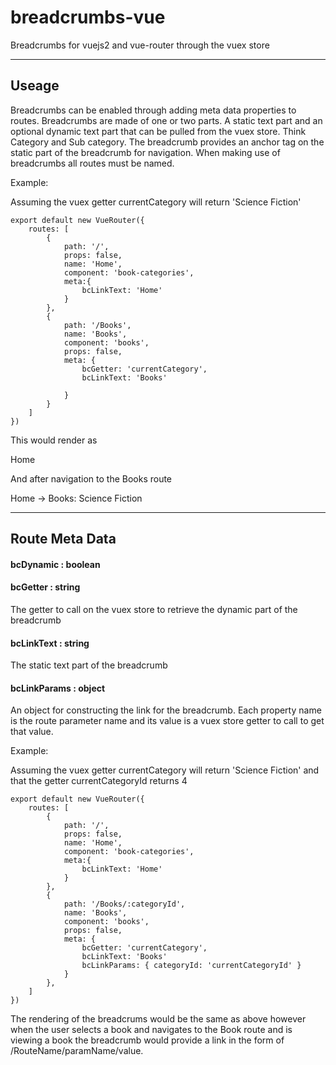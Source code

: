 # breadcrumbs-vue
Breadcrumbs for vuejs2 and vue-router through the vuex store

---
## Useage
Breadcrumbs can be enabled through adding meta data properties to routes.  Breadcrumbs are made of one or two parts.  A static text part and an optional dynamic text part that can be pulled from the vuex store.  Think Category and Sub category.  The breadcrumb provides an anchor tag on the static part of the breadcrumb for navigation.  When making use of breadcrumbs all routes must be named.

Example: 

Assuming the vuex getter currentCategory will return 'Science Fiction'

```
export default new VueRouter({
    routes: [
        {
            path: '/',
            props: false,
            name: 'Home',
            component: 'book-categories',
            meta:{
                bcLinkText: 'Home'
            }
        },
        {
            path: '/Books',
            name: 'Books',
            component: 'books',
            props: false,
            meta: {
                bcGetter: 'currentCategory',
                bcLinkText: 'Books'

            }
        }
    ]
})
```
This would render as

Home

And after navigation to the Books route

Home -> Books: Science Fiction



---

## Route Meta Data

#### bcDynamic : boolean

#### bcGetter : string
The getter to call on the vuex store to retrieve the dynamic part of the breadcrumb

#### bcLinkText : string
The static text part of the breadcrumb

#### bcLinkParams : object
An object for constructing the link for the breadcrumb.  Each property name is the route parameter name and its value is a vuex store getter to call to get that value.

Example:

Assuming the vuex getter currentCategory will return 'Science Fiction' and that the getter currentCategoryId returns 4

```
export default new VueRouter({
    routes: [
        {
            path: '/',
            props: false,
            name: 'Home',
            component: 'book-categories',
            meta:{
                bcLinkText: 'Home'
            }
        },
        {
            path: '/Books/:categoryId',
            name: 'Books',
            component: 'books',
            props: false,
            meta: {
                bcGetter: 'currentCategory',
                bcLinkText: 'Books'
                bcLinkParams: { categoryId: 'currentCategoryId' }
            }
        },
    ]
})
```

The rendering of the breadcrums would be the same as above however when the user selects a book and navigates to the Book route and is viewing a book the breadcrumb would provide a link in the form of /RouteName/paramName/value.